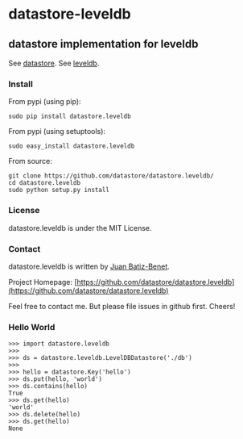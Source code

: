 # datastore-leveldb

## datastore implementation for leveldb

See [datastore](https://github.com/datastore/datastore).
See [leveldb](https://pypi.python.org/pypi/leveldb).


### Install

From pypi (using pip):

    sudo pip install datastore.leveldb

From pypi (using setuptools):

    sudo easy_install datastore.leveldb

From source:

    git clone https://github.com/datastore/datastore.leveldb/
    cd datastore.leveldb
    sudo python setup.py install


### License

datastore.leveldb is under the MIT License.

### Contact

datastore.leveldb is written by [Juan Batiz-Benet](https://github.com/jbenet).

Project Homepage:
[https://github.com/datastore/datastore.leveldb](https://github.com/datastore/datastore.leveldb)

Feel free to contact me. But please file issues in github first. Cheers!


### Hello World

    >>> import datastore.leveldb
    >>>
    >>> ds = datastore.leveldb.LevelDBDatastore('./db')
    >>>
    >>> hello = datastore.Key('hello')
    >>> ds.put(hello, 'world')
    >>> ds.contains(hello)
    True
    >>> ds.get(hello)
    'world'
    >>> ds.delete(hello)
    >>> ds.get(hello)
    None
